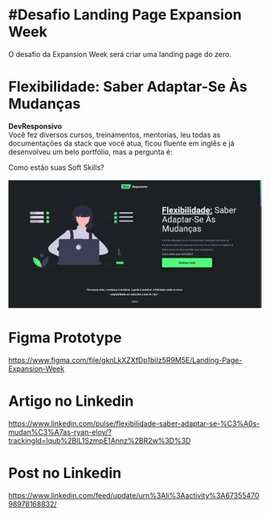 # #Desafio Landing Page Expansion Week
O desafio da Expansion Week será criar uma landing page do zero.

# Flexibilidade: Saber Adaptar-Se Às Mudanças
**DevResponsivo**
<br />
Você fez diversos cursos, treinamentos, mentorias, leu todas as documentações da stack que você atua, ficou fluente em inglês e já desenvolveu um belo portfólio, mas a pergunta é:

Como estão suas Soft Skills?
<br /><br />
<img src="https://github.com/ryan-mf-eloy/lp-expansion-week/blob/main/src/assets/lp-print.png" />

# Figma Prototype
https://www.figma.com/file/gknLkXZXfDp1biIz5R9M5E/Landing-Page-Expansion-Week

# Artigo no Linkedin
https://www.linkedin.com/pulse/flexibilidade-saber-adaptar-se-%C3%A0s-mudan%C3%A7as-ryan-eloy/?trackingId=lqub%2BlL1SzmpE1Annz%2BR2w%3D%3D

# Post no Linkedin
https://www.linkedin.com/feed/update/urn%3Ali%3Aactivity%3A6735547098978168832/
